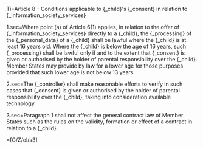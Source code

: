 Ti=Article 8 - Conditions applicable to {_child}'s {_consent} in relation to {_information_society_services}

1.sec=Where point (a) of Article 6(1) applies, in relation to the offer of {_information_society_services} directly to a {_child}, the {_processing} of the {_personal_data} of a {_child} shall be lawful where the {_child} is at least 16 years old. Where the {_child} is below the age of 16 years, such {_processing} shall be lawful only if and to the extent that {_consent} is given or authorised by the holder of parental responsibility over the {_child}. Member States may provide by law for a lower age for those purposes provided that such lower age is not below 13 years.

2.sec=The {_controller} shall make reasonable efforts to verify in such cases that {_consent} is given or authorised by the holder of parental responsibility over the {_child}, taking into consideration available technology.

3.sec=Paragraph 1 shall not affect the general contract law of Member States such as the rules on the validity, formation or effect of a contract in relation to a {_child}.

=[G/Z/ol/s3]
